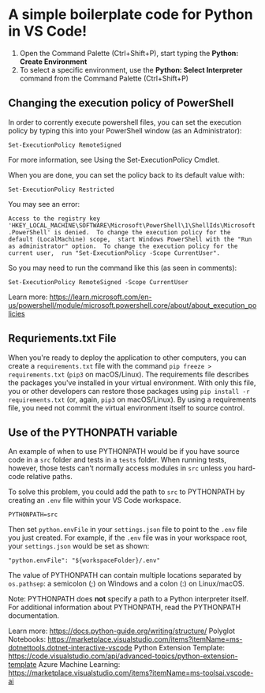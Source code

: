 # A simple  boilerplate code for Python in VS Code!

1. Open the Command Palette (Ctrl+Shift+P), start typing the **Python: Create Environment**
2. To select a specific environment, use the **Python: Select Interpreter** command from the Command Palette (Ctrl+Shift+P)



## Changing the execution policy of PowerShell

In order to corrently execute powershell files, you can set the execution policy by typing this into your PowerShell window (as an Administrator): 

`Set-ExecutionPolicy RemoteSigned`


For more information, see Using the Set-ExecutionPolicy Cmdlet.

When you are done, you can set the policy back to its default value with:

`Set-ExecutionPolicy Restricted`


You may see an error:

`Access to the registry key
'HKEY_LOCAL_MACHINE\SOFTWARE\Microsoft\PowerShell\1\ShellIds\Microsoft.PowerShell' is denied. 
To change the execution policy for the default (LocalMachine) scope, 
  start Windows PowerShell with the "Run as administrator" option. 
To change the execution policy for the current user, 
  run "Set-ExecutionPolicy -Scope CurrentUser".`


So you may need to run the command like this (as seen in comments):

`Set-ExecutionPolicy RemoteSigned -Scope CurrentUser`



Learn more: https://learn.microsoft.com/en-us/powershell/module/microsoft.powershell.core/about/about_execution_policies


## Requriements.txt File

When you're ready to deploy the application to other computers, you can create a `requirements.txt` file with the command `pip freeze > requirements.txt` (`pip3` on macOS/Linux). The requirements file describes the packages you've installed in your virtual environment. With only this file, you or other developers can restore those packages using `pip install -r requirements.txt` (or, again, `pip3` on macOS/Linux). By using a requirements file, you need not commit the virtual environment itself to source control.



## Use of the PYTHONPATH variable

An example of when to use PYTHONPATH would be if you have source code in a `src` folder and tests in a `tests` folder. When running tests, however, those tests can't normally access modules in `src` unless you hard-code relative paths.

To solve this problem, you could add the path to `src` to PYTHONPATH by creating an `.env` file within your VS Code workspace.

`PYTHONPATH=src`


Then set `python.envFile` in your `settings.json` file to point to the `.env` file you just created. For example, if the `.env` file was in your workspace root, your `settings.json` would be set as shown:

`"python.envFile": "${workspaceFolder}/.env"`


The value of PYTHONPATH can contain multiple locations separated by `os.pathsep`: a semicolon (;) on Windows and a colon (:) on Linux/macOS. 

Note: PYTHONPATH does **not** specify a path to a Python interpreter itself. For additional information about PYTHONPATH, read the PYTHONPATH documentation.




Learn more: https://docs.python-guide.org/writing/structure/
Polyglot Notebooks: https://marketplace.visualstudio.com/items?itemName=ms-dotnettools.dotnet-interactive-vscode
Python Extension Template: https://code.visualstudio.com/api/advanced-topics/python-extension-template
Azure Machine Learning: https://marketplace.visualstudio.com/items?itemName=ms-toolsai.vscode-ai